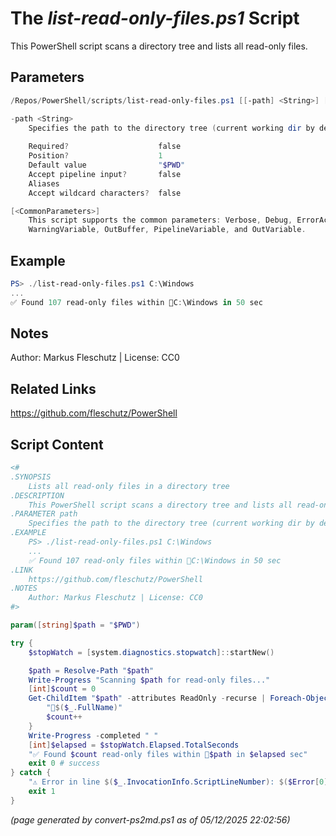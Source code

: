 The *list-read-only-files.ps1* Script
===========================

This PowerShell script scans a directory tree and lists all read-only files.

Parameters
----------
```powershell
/Repos/PowerShell/scripts/list-read-only-files.ps1 [[-path] <String>] [<CommonParameters>]

-path <String>
    Specifies the path to the directory tree (current working dir by default)
    
    Required?                    false
    Position?                    1
    Default value                "$PWD"
    Accept pipeline input?       false
    Aliases                      
    Accept wildcard characters?  false

[<CommonParameters>]
    This script supports the common parameters: Verbose, Debug, ErrorAction, ErrorVariable, WarningAction, 
    WarningVariable, OutBuffer, PipelineVariable, and OutVariable.
```

Example
-------
```powershell
PS> ./list-read-only-files.ps1 C:\Windows
...
✅ Found 107 read-only files within 📂C:\Windows in 50 sec

```

Notes
-----
Author: Markus Fleschutz | License: CC0

Related Links
-------------
https://github.com/fleschutz/PowerShell

Script Content
--------------
```powershell
<#
.SYNOPSIS
	Lists all read-only files in a directory tree
.DESCRIPTION
	This PowerShell script scans a directory tree and lists all read-only files.
.PARAMETER path
	Specifies the path to the directory tree (current working dir by default)
.EXAMPLE
	PS> ./list-read-only-files.ps1 C:\Windows
	...
	✅ Found 107 read-only files within 📂C:\Windows in 50 sec
.LINK
	https://github.com/fleschutz/PowerShell
.NOTES
	Author: Markus Fleschutz | License: CC0
#>

param([string]$path = "$PWD")

try {
	$stopWatch = [system.diagnostics.stopwatch]::startNew()

	$path = Resolve-Path "$path"
	Write-Progress "Scanning $path for read-only files..."
	[int]$count = 0
	Get-ChildItem "$path" -attributes ReadOnly -recurse | Foreach-Object {
		"📄$($_.FullName)"
		$count++
	}
	Write-Progress -completed " "
	[int]$elapsed = $stopWatch.Elapsed.TotalSeconds
	"✅ Found $count read-only files within 📂$path in $elapsed sec" 
	exit 0 # success
} catch {
	"⚠️ Error in line $($_.InvocationInfo.ScriptLineNumber): $($Error[0])"
	exit 1
}
```

*(page generated by convert-ps2md.ps1 as of 05/12/2025 22:02:56)*
